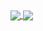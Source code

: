 <a href="https://github.com/Flip265/github-readme-stats">
  <img align="center" src="https://github-readme-stats.vercel.app/api?username=Flip265&show_icons=true&count_private=true&theme=tokyonight" />
</a>
<a href="https://github.com/Flip265/convoychat">
  <img align="center" src="https://github-readme-stats.vercel.app/api/top-langs/?username=NotDSF&hide=css&layout=compact&theme=tokyonight" />
</a>
